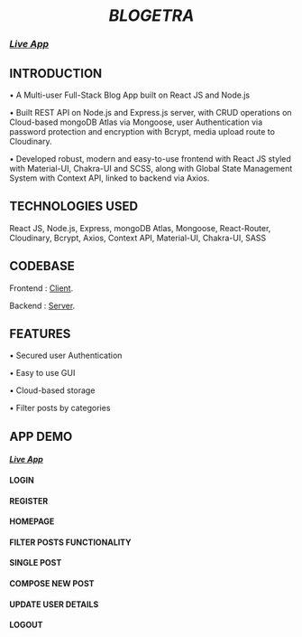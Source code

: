 # <div align="center"> _**BLOGETRA**_ </div>
### <div align="left">_[Live App](https://aviroop-blog-client-aviroop-001.vercel.app/)_</div>

## INTRODUCTION 
• A Multi-user Full-Stack Blog App built on React JS and Node.js

• Built REST API on Node.js and Express.js server, with CRUD operations on Cloud-based mongoDB Atlas via Mongoose, user Authentication via password protection and encryption with Bcrypt, media upload route to Cloudinary.

• Developed robust, modern and easy-to-use frontend with React JS styled with Material-UI, Chakra-UI and SCSS, along with Global State Management System with Context API, linked to backend via Axios.


## TECHNOLOGIES USED 
React JS, Node.js, Express, mongoDB Atlas, Mongoose, React-Router, Cloudinary, Bcrypt, Axios, Context API, Material-UI, Chakra-UI, SASS

## CODEBASE
Frontend : [Client](https://github.com/Aviroop-001/Aviroop-Blog-Client).

Backend : [Server](https://github.com/Aviroop-001/Aviroop-Blog-API).



## FEATURES 
• Secured user Authentication

• Easy to use GUI

• Cloud-based storage

• Filter posts by categories

## APP DEMO
#### <div align="left">_[Live App](https://aviroop-blog-client-aviroop-001.vercel.app/)_</div>

#### LOGIN

#### REGISTER

#### HOMEPAGE

#### FILTER POSTS FUNCTIONALITY

#### SINGLE POST

#### COMPOSE NEW POST

#### UPDATE USER DETAILS

#### LOGOUT

